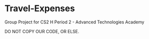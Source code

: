 # Travel-Expenses
Group Project for CS2 H Period 2 - Advanced Technologies Academy 


DO NOT COPY OUR CODE, OR ELSE. 
